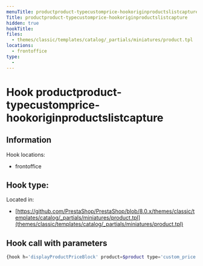 ```yaml
---
menuTitle: productproduct-typecustomprice-hookoriginproductslistcapture
Title: productproduct-typecustomprice-hookoriginproductslistcapture
hidden: true
hookTitle: 
files:
  - themes/classic/templates/catalog/_partials/miniatures/product.tpl
locations:
  - frontoffice
type:
  - 
---
```


# Hook productproduct-typecustomprice-hookoriginproductslistcapture

## Information

Hook locations: 
  - frontoffice

Hook type: 
  - 

Located in: 
  - [https://github.com/PrestaShop/PrestaShop/blob/8.0.x/themes/classic/templates/catalog/_partials/miniatures/product.tpl](themes/classic/templates/catalog/_partials/miniatures/product.tpl)

## Hook call with parameters

```php
{hook h='displayProductPriceBlock' product=$product type='custom_price' hook_origin='products_list'}{/capture}
```